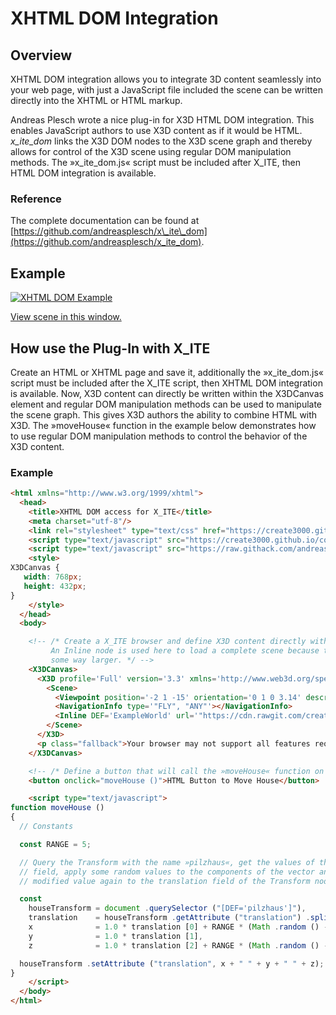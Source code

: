 # XHTML DOM Integration

## Overview

XHTML DOM integration allows you to integrate 3D content seamlessly into your web page, with just a JavaScript file included the scene can be written directly into the XHTML or HTML markup.

Andreas Plesch wrote a nice plug-in for X3D HTML DOM integration. This enables JavaScript authors to use X3D content as if it would be HTML. *x\_ite\_dom* links the X3D DOM nodes to the X3D scene graph and thereby allows for control of the X3D scene using regular DOM manipulation methods. The »x\_ite\_dom.js« script must be included after X\_ITE, then HTML DOM integration is available.

### Reference

The complete documentation can be found at [https://github.com/andreasplesch/x\_ite\_dom](https://github.com/andreasplesch/x_ite_dom).

## Example

[![XHTML DOM Example](https://create3000.github.io/media/x_ite/dom-integration/dom.integration.png)](https://create3000.github.io/media/x_ite/dom-integration/dom.integration.xhtml)

[View scene in this window.](https://create3000.github.io/media/x_ite/dom-integration/dom.integration.xhtml)

## How use the Plug-In with X\_ITE

Create an HTML or XHTML page and save it, additionally the »x\_ite\_dom.js« script must be included after the X\_ITE script, then XHTML DOM integration is available. Now, X3D content can directly be written within the X3DCanvas element and regular DOM manipulation methods can be used to manipulate the scene graph. This gives X3D authors the ability to combine HTML with X3D. The »moveHouse« function in the example below demonstrates how to use regular DOM manipulation methods to control the behavior of the X3D content.

### Example

```html
<html xmlns="http://www.w3.org/1999/xhtml">
  <head>
    <title>XHTML DOM access for X_ITE</title>
    <meta charset="utf-8"/>
    <link rel="stylesheet" type="text/css" href="https://create3000.github.io/code/x_ite/latest/dist/x_ite.css"/>
    <script type="text/javascript" src="https://create3000.github.io/code/x_ite/latest/dist/x_ite.min.js"></script>
    <script type="text/javascript" src="https://raw.githack.com/andreasplesch/x_ite_dom/master/release/x_ite_dom.1.3.js"></script>
    <style>
X3DCanvas {
   width: 768px;
   height: 432px;
}
    </style>
  </head>
  <body>

    <!-- /* Create a X_ITE browser and define X3D content directly within the element.
         An Inline node is used here to load a complete scene because the scene is
         some way larger. */ -->
    <X3DCanvas>
      <X3D profile='Full' version='3.3' xmlns='http://www.web3d.org/specifications/x3d-namespace'>
        <Scene>
          <Viewpoint position='-2 1 -15' orientation='0 1 0 3.14' description='start'></Viewpoint>
          <NavigationInfo type='"FLY", "ANY"'></NavigationInfo>
          <Inline DEF='ExampleWorld' url='"https://cdn.rawgit.com/create3000/Library/master/Examples/Mushrooms/index.x3d"'></Inline>
        </Scene>
      </X3D>
      <p class="fallback">Your browser may not support all features required by X_ITE!</p>
    </X3DCanvas>

    <!-- /* Define a button that will call the »moveHouse« function on click. */ -->
    <button onclick="moveHouse ()">HTML Button to Move House</button>

    <script type="text/javascript">
function moveHouse ()
{
  // Constants

  const RANGE = 5;

  // Query the Transform with the name »pilzhaus«, get the values of the translation
  // field, apply some random values to the components of the vector and assign this
  // modified value again to the translation field of the Transform node.

  const
    houseTransform = document .querySelector ("[DEF='pilzhaus']"),              // Unique DEF inside inlined inlines.
    translation    = houseTransform .getAttribute ("translation") .split (" "), // Poor man's parse.
    x              = 1.0 * translation [0] + RANGE * (Math .random () - 0.5),
    y              = 1.0 * translation [1],
    z              = 1.0 * translation [2] + RANGE * (Math .random () - 0.5);

  houseTransform .setAttribute ("translation", x + " " + y + " " + z);
}
    </script>
  </body>
</html>
```
